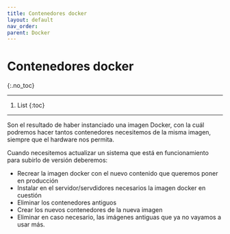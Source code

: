 ```yaml
---
title: Contenedores docker
layout: default
nav_order:
parent: Docker
---
```


# Contenedores docker
{:.no_toc}

---

1. List
{:toc}

---

Son el resultado de haber instanciado una imagen Docker, con la cuál podremos hacer tantos contenedores necesitemos de la misma imagen, siempre que el hardware nos permita.

Cuando necesitemos actualizar un sistema que está en funcionamiento para subirlo de versión deberemos:

- Recrear la imagen docker con el nuevo contenido que queremos poner en producción
- Instalar en el servidor/servdidores necesarios la imagen docker en cuestión
- Eliminar los contenedores antiguos
- Crear los nuevos contenedores de la nueva imagen
- Eliminar en caso necesario, las imágenes antiguas que ya no vayamos a usar más.
